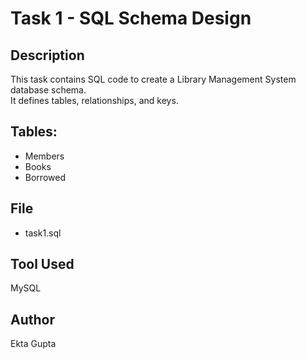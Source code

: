 # Task 1 - SQL Schema Design

## Description
This task contains SQL code to create a Library Management System database schema.  
It defines tables, relationships, and keys.

## Tables:
- Members
- Books
- Borrowed

## File
- task1.sql

## Tool Used
MySQL 

## Author
Ekta Gupta